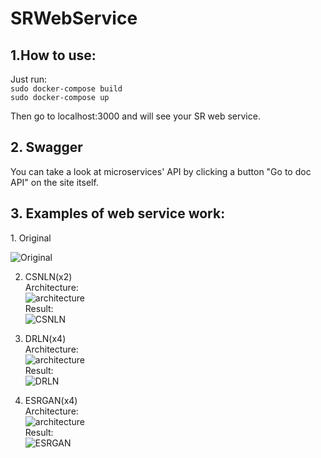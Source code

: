 # SRWebService
 
 <h2> 1.How to use: </h2>    
 
 Just run:   
 ``` sudo docker-compose build ```    
 ``` sudo docker-compose up ``` 
 
Then go to localhost:3000 and will see your SR web service.

  <h2> 2. Swagger </h2>     
  You can take a look at microservices' API by clicking a button "Go to doc API" on the site itself.

  <h2> 3. Examples of web service work: </h2>    
  1. Original   
  
  ![Original](./examples/comic.png)
  
  2. CSNLN(x2)         
   Architecture:          
  ![architecture](./examples/CSNLN_architecture.png)        
   Result:    
  ![CSNLN](./examples/result_csnln.png)
  
  3. DRLN(x4)     
   Architecture:         
  ![architecture](./examples/DRLN_architecture.png)    
   Result:     
  ![DRLN](./examples/result_drln.png) 
  
  4. ESRGAN(x4)        
   Architecture:         
  ![architecture](./examples/ESRGAN_architecture.png)     
   Result:      
  ![ESRGAN](./examples/result(4).png)
  
